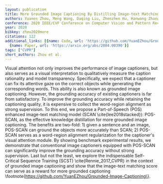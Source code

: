 ```yaml
---
layout: publication
title: More Grounded Image Captioning By Distilling Image-text Matching Model
authors: Yuanen Zhou, Meng Wang, Daqing Liu, Zhenzhen Hu, Hanwang Zhang
conference: 2020 IEEE/CVF Conference on Computer Vision and Pattern Recognition (CVPR)
year: 2020
bibkey: zhou2020more
citations: 122
additional_links: [{name: Code, url: 'https://github.com/YuanEZhou/Grounded-Image-Captioning\'},
  {name: Paper, url: 'https://arxiv.org/abs/2004.00390'}]
tags: ["CVPR"]
short_authors: Zhou et al.
---
```

Visual attention not only improves the performance of image captioners, but
also serves as a visual interpretation to qualitatively measure the caption
rationality and model transparency. Specifically, we expect that a captioner
can fix its attentive gaze on the correct objects while generating the
corresponding words. This ability is also known as grounded image captioning.
However, the grounding accuracy of existing captioners is far from
satisfactory. To improve the grounding accuracy while retaining the captioning
quality, it is expensive to collect the word-region alignment as strong
supervision. To this end, we propose a Part-of-Speech (POS) enhanced image-text
matching model (SCAN \cite\{lee2018stacked\}): POS-SCAN, as the effective
knowledge distillation for more grounded image captioning. The benefits are
two-fold: 1) given a sentence and an image, POS-SCAN can ground the objects
more accurately than SCAN; 2) POS-SCAN serves as a word-region alignment
regularization for the captioner's visual attention module. By showing
benchmark experimental results, we demonstrate that conventional image
captioners equipped with POS-SCAN can significantly improve the grounding
accuracy without strong supervision. Last but not the least, we explore the
indispensable Self-Critical Sequence Training (SCST) \cite\{Rennie_2017_CVPR\} in
the context of grounded image captioning and show that the image-text matching
score can serve as a reward for more grounded captioning
\footnote\{https://github.com/YuanEZhou/Grounded-Image-Captioning\}.